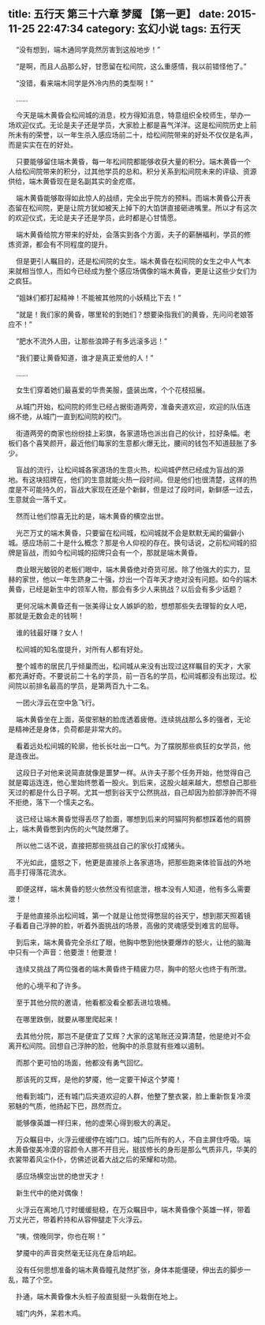 title: 五行天 第三十六章 梦魇 【第一更】
date: 2015-11-25 22:47:34
category: 玄幻小说
tags: 五行天
---
&nbsp;&nbsp;&nbsp;&nbsp;“没有想到，端木通同学竟然厉害到这般地步！”

&nbsp;&nbsp;&nbsp;&nbsp;“是啊，而且人品那么好，甘愿留在松间院，这么重感情，我以前错怪他了。”

&nbsp;&nbsp;&nbsp;&nbsp;“没错，看来端木同学是外冷内热的类型啊！”

&nbsp;&nbsp;&nbsp;&nbsp;……

&nbsp;&nbsp;&nbsp;&nbsp;今天是端木黄昏会松间城的消息，校方得知消息，特意组织全校师生，举办一场欢迎仪式。无论是夫子还是学员，大家脸上都是喜气洋洋。这是松间院历史上前所未有的荣誉，以一年生杀入感应场前二十，给松间院带来的好处不仅仅是名声，而是实实在在的好处。

&nbsp;&nbsp;&nbsp;&nbsp;只要能够留住端木黄昏，每一年松间院都能够收获大量的积分。端木黄昏一个人给松间院带来的积分，过其他学员的总和。积分关系到松间院未来的评级、资源供给，端木黄昏现在是名副其实的金疙瘩。

&nbsp;&nbsp;&nbsp;&nbsp;端木黄昏能够取得如此惊人的战绩，完全出乎院方的预料。而端木黄昏公开表态留在松间院，更是让院方犹如被天上掉下的大馅饼直接砸进嘴里。所以才有这次的欢迎仪式，无论是夫子还是学员，此时都是心甘情愿。

&nbsp;&nbsp;&nbsp;&nbsp;端木黄昏给院方带来的好处，会落实到各个方面，夫子的薪酬福利，学员的修炼资源，都会有不同程度的提升。

&nbsp;&nbsp;&nbsp;&nbsp;但是更引人瞩目的，还是松间院的女生。端木黄昏在松间院的女生之中人气本来就相当惊人，而如今已经成为整个感应场偶像的端木黄昏，更是让这些少女们为之疯狂。

&nbsp;&nbsp;&nbsp;&nbsp;“姐妹们都打起精神！不能被其他院的小妖精比下去！”

&nbsp;&nbsp;&nbsp;&nbsp;“就是！我们家的黄昏，哪里轮的到她们？想要染指我们的黄昏，先问问老娘答应不！”

&nbsp;&nbsp;&nbsp;&nbsp;“肥水不流外人田，让那些浪蹄子有多远滚多远！”

&nbsp;&nbsp;&nbsp;&nbsp;“我们要让黄昏知道，谁才是真正爱他的人！”

&nbsp;&nbsp;&nbsp;&nbsp;……

&nbsp;&nbsp;&nbsp;&nbsp;女生们穿着她们最喜爱的华贵美服，盛装出席，个个花枝招展。

&nbsp;&nbsp;&nbsp;&nbsp;从城门开始，松间院的师生已经占据街道两旁，准备夹道欢迎，欢迎的队伍连绵不绝，从城门一直到松间院的校门。

&nbsp;&nbsp;&nbsp;&nbsp;街道两旁的商家也纷纷挂上彩旗，各家道场也派出自己的伙计，拉好条幅。老板们各个喜笑颜开，最近他们每家的生意都火爆无比，腰间的钱包不知道鼓胀了多少。

&nbsp;&nbsp;&nbsp;&nbsp;盲战的流行，让松间城各家道场的生意火热，松间城俨然已经成为盲战的源地。有这块招牌在，他们的生意就能火热一段时间。但是他们也很清楚，这样的热度是不可能持久的，盲战大家现在还是个新鲜，但是过了段时间，新鲜感一过去，生意就会一落千丈。

&nbsp;&nbsp;&nbsp;&nbsp;然而让他们惊喜无比的是，端木黄昏的横空出世。

&nbsp;&nbsp;&nbsp;&nbsp;光芒万丈的端木黄昏，只要留在松间城，松间城就不会是默默无闻的偏僻小城。感应场前二十是什么概念？那是令人仰视的存在。换句话说，之前松间城的招牌是盲战，而如今松间城的招牌只会有一个，那就是端木黄昏。

&nbsp;&nbsp;&nbsp;&nbsp;商业眼光敏锐的老板们眼中，端木黄昏绝对奇货可居。除了他强大的实力，显赫的家世，他以一年生跻身二十强，炒出一个百年天才绝对没有问题。如今的端木黄昏，已经是新生中的领军人物，那会有多少人来挑战？以后会有多少话题？

&nbsp;&nbsp;&nbsp;&nbsp;更何况端木黄昏还有一张美得让女人嫉妒的脸，想想那些失去理智的女人吧，那就是无数会走的钱啊！

&nbsp;&nbsp;&nbsp;&nbsp;谁的钱最好赚？女人！

&nbsp;&nbsp;&nbsp;&nbsp;松间城的知名度提升，对所有人都有好处。

&nbsp;&nbsp;&nbsp;&nbsp;整个城市的居民几乎倾巢而出，松间城从来没有出现过这样瞩目的天才，大家都充满好奇。不要说前二十名的学员，前一百名的学员，松间城都没有出现过。松间院以前排名最高的学员，是第两百九十二名。

&nbsp;&nbsp;&nbsp;&nbsp;一团火浮云在空中急飞行。

&nbsp;&nbsp;&nbsp;&nbsp;端木黄昏坐在上面，英俊邪魅的脸庞透着疲倦。连续挑战那么多的强者，无论是精神还是身体，负荷都是非常大的。

&nbsp;&nbsp;&nbsp;&nbsp;看着远处松间城的轮廓，他长长吐出一口气。为了摆脱那些疯狂的女学员，他是连夜出。

&nbsp;&nbsp;&nbsp;&nbsp;这段日子对他来说简直就像是噩梦一样。从许夫子那个任务开始，他觉得自己就是霉运连连，他心里始终憋着一股火。到后来，这股火越来越大，想想自己那些天过的都是什么日子啊。尤其一想到谷天宁公然挑战，自己却因为脸部浮肿而不得不拒绝，落下一个懦夫之名。

&nbsp;&nbsp;&nbsp;&nbsp;这已经让端木黄昏觉得丢尽了脸面，哪想到后来的阿猫阿狗都想踩着他的肩膀上，端木黄昏憋到内伤的火气陡然爆了。

&nbsp;&nbsp;&nbsp;&nbsp;所以他二话不说，直接把那些挑战自己的家伙打成猪头。

&nbsp;&nbsp;&nbsp;&nbsp;不光如此，盛怒之下，他更是直接杀上各家道场，把那些跑来体验盲战的外地高手打得落花流水。

&nbsp;&nbsp;&nbsp;&nbsp;即便这样，端木黄昏的怒火依然没有彻底泄，根本没有人知道，他有多么需要泄！

&nbsp;&nbsp;&nbsp;&nbsp;于是他直接杀出松间城，第一个就是让他觉得憋屈的谷天宁，想到那天照着镜子看着自己浮肿的脸，听着外面挑战的场景，高傲的灵魂感受到难言的屈辱。

&nbsp;&nbsp;&nbsp;&nbsp;到后来，端木黄昏完全杀红了眼，他胸中憋到他快要爆炸的怒火，让他的脑海中只有一个声音：他要泄！他要泄！

&nbsp;&nbsp;&nbsp;&nbsp;连续又挑战了两位强者的端木黄昏终于精疲力尽，胸中的怒火也终于有所泄。

&nbsp;&nbsp;&nbsp;&nbsp;他的心境平和了许多。

&nbsp;&nbsp;&nbsp;&nbsp;至于其他分院的邀请，他看都没看全都丢进垃圾桶。

&nbsp;&nbsp;&nbsp;&nbsp;在哪里跌倒，就要从哪里爬起来！

&nbsp;&nbsp;&nbsp;&nbsp;去其他分院，那岂不是便宜了艾辉？大家的这笔账还没算清楚，他是绝对不会离开松间院。回想自己浮肿的脸，他胸中的杀意就有些难以遏制。

&nbsp;&nbsp;&nbsp;&nbsp;而那个更可怕的场面，他都没有勇气回忆。

&nbsp;&nbsp;&nbsp;&nbsp;那该死的艾辉，是他的梦魇，他一定要干掉这个梦魇！

&nbsp;&nbsp;&nbsp;&nbsp;他看到城门，还有城门后夹道欢迎的人群，他整了整衣裳，脸上重新恢复冷漠邪魅的气质，他扬起下巴，昂然而立。

&nbsp;&nbsp;&nbsp;&nbsp;能够像英雄一样归来，他的虚荣心得到极大的满足。

&nbsp;&nbsp;&nbsp;&nbsp;万众瞩目中，火浮云缓缓停在城门口。城门后所有的人，不自主屏住呼吸。端木黄昏俊美冷漠的容颜令人挪不开目光，挺拔修长的身形是那么气质非凡，华美的衣裳带着风尘仆仆，仿佛述说着大战之后的荣耀和功勋。

&nbsp;&nbsp;&nbsp;&nbsp;感应场横空出世的绝世天才！

&nbsp;&nbsp;&nbsp;&nbsp;新生代中的绝对偶像！

&nbsp;&nbsp;&nbsp;&nbsp;火浮云在离地几寸时缓缓挺稳，在万众瞩目中，端木黄昏像个英雄一样，带着万丈光芒，带着矜持和从容伸腿走下火浮云。

&nbsp;&nbsp;&nbsp;&nbsp;“咦，傍晚同学，你也在啊！”

&nbsp;&nbsp;&nbsp;&nbsp;梦魇中的声音突然毫无征兆在身后响起。

&nbsp;&nbsp;&nbsp;&nbsp;没有任何思想准备的端木黄昏瞳孔陡然扩张，身体本能僵硬，伸出去的脚步一乱，踏了个空。

&nbsp;&nbsp;&nbsp;&nbsp;扑通，端木黄昏像木头桩子般直挺挺一头栽倒在地上。

&nbsp;&nbsp;&nbsp;&nbsp;城门内外，呆若木鸡。